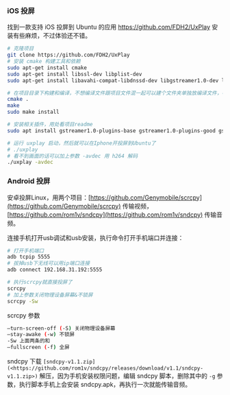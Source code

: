 
### iOS 投屏

找到一款支持 iOS 投屏到 Ubuntu 的应用 https://github.com/FDH2/UxPlay 安装有些麻烦，不过体验还不错。

```bash
# 克隆项目
git clone https://github.com/FDH2/UxPlay
# 安装 cmake 构建工具和依赖
sudo apt-get install cmake
sudo apt-get install libssl-dev libplist-dev
sudo apt-get install libavahi-compat-libdnssd-dev libgstreamer1.0-dev libgstreamer-plugins-base1.0-dev -y

# 在项目目录下构建和编译，不想编译文件跟项目文件混一起可以建个文件夹单独放编译文件，参考项目readme
cmake .
make
sudo make install

# 安装相关插件，用处看项目readme
sudo apt install gstreamer1.0-plugins-base gstreamer1.0-plugins-good gstreamer1.0-plugins-bad gstreamer1.0-libav gstreamer1.0-tools gstreamer1.0-x gstreamer1.0-alsa gstreamer1.0-gl gstreamer1.0-pulseaudio gstreamer1.0-vaapi -y

# 运行 uxplay 启动，然后就可以在Iphone开投屏到Ubuntu了
# ./uxplay
# 看不到画面的话可以加上参数 -avdec 用 h264 解码
./uxplay -avdec
```


### Android 投屏

安卓投屏Linux，用两个项目：[https://github.com/Genymobile/scrcpy](https://github.com/Genymobile/scrcpy) 传输视频，[https://github.com/rom1v/sndcpy](https://github.com/rom1v/sndcpy) 传输音频。
    
连接手机打开usb调试和usb安装，执行命令打开手机端口并连接：

```bash
# 打开手机端口
adb tcpip 5555
# 拔掉usb下无线可以用ip端口连接
adb connect 192.168.31.192:5555

# 执行scrcpy就直接投屏了
scrcpy
# 加上参数关闭物理设备屏幕&不锁屏
scrcpy -Sw
```
    
scrcpy 参数
    
```bash
–turn-screen-off (-S) 关闭物理设备屏幕
–stay-awake (-w) 不锁屏
-Sw 上面两条的和
–fullscreen (-f) 全屏
```
    
sndcpy 下载 `[sndcpy-v1.1.zip](<https://github.com/rom1v/sndcpy/releases/download/v1.1/sndcpy-v1.1.zip>)` 解压，因为手机安装权限问题，编辑 sndcpy 脚本，删除其中的 `-g` 参数，执行脚本手机上会安装 sndcpy.apk，再执行一次就能传输音频。
